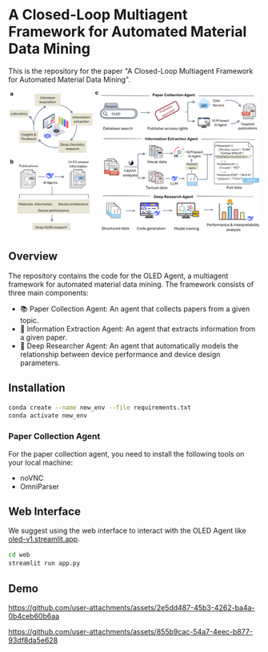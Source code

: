 
# A Closed-Loop Multiagent Framework for Automated Material Data Mining

This is the repository for the paper "A Closed-Loop Multiagent Framework for Automated Material Data Mining".


![Overview](assets/Figure1.png)

## Overview

The repository contains the code for the OLED Agent, a multiagent framework for automated material data mining. The framework consists of three main components:

- 📚 Paper Collection Agent: An agent that collects papers from a given topic.
- 📝 Information Extraction Agent: An agent that extracts information from a given paper.
- 🧠 Deep Researcher Agent: An agent that automatically models the relationship between device performance and device design parameters.

## Installation

```bash
conda create --name new_env --file requirements.txt
conda activate new_env

```

### Paper Collection Agent
For the paper collection agent, you need to install the following tools on your local machine:

- noVNC
- OmniParser


## Web Interface

We suggest using the web interface to interact with the OLED Agent like [oled-v1.streamlit.app](https://oled-v1.streamlit.app/).

```bash
cd web
streamlit run app.py
```

## Demo




https://github.com/user-attachments/assets/2e5dd487-45b3-4262-ba4a-0b4ceb60b6aa



https://github.com/user-attachments/assets/855b9cac-54a7-4eec-b877-93df8da5e628















